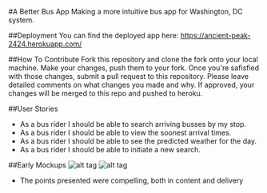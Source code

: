 #A Better Bus App
Making a more intuitive bus app for Washington, DC system.

##Deployment
You can find the deployed app here: https://ancient-peak-2424.herokuapp.com/

##How To Contribute
Fork this repository and clone the fork onto your local machine. Make your changes, push them to your fork. Once you're safisfied with those changes, submit a pull request to this repository. Please leave detailed comments on what changes you made and why. If approved, your changes will be merged to this repo and pushed to heroku. 

##User Stories
* As a bus rider I should be able to search arriving busses by my stop.
* As a bus rider I should be able to view the soonest arrival times.
* As a bus rider I should be able to see the predicted weather for the day.
* As a bus rider I should be able to initiate a new search.

##Early Mockups
![alt tag](https://github.com/edwardpark/WDI_Project3_API/blob/master/public/resources/BetterBusApp.png)
![alt tag](https://github.com/edwardpark/WDI_Project3_API/blob/master/public/resources/BetterBusApp2.png)





* The points presented were compelling, both in content and delivery
